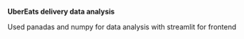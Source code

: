 <B>UberEats delivery data analysis</B>
<br>
<p>Used panadas and numpy for data analysis with streamlit for frontend</p>